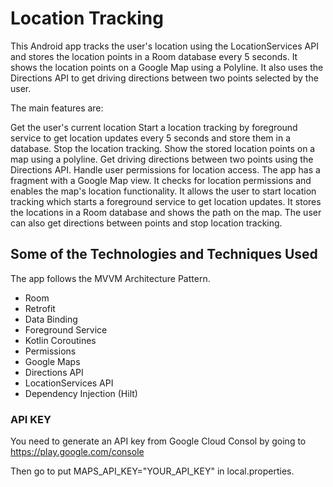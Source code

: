 # Location Tracking

This Android app tracks the user's location using the LocationServices API and stores the location points in a Room database every 5 seconds. It shows the location points on a Google Map using a Polyline. It also uses the Directions API to get driving directions between two points selected by the user.

The main features are:

Get the user's current location
Start a location tracking by foreground service to get location updates every 5 seconds and store them in a database.
Stop the location tracking.
Show the stored location points on a map using a polyline.
Get driving directions between two points using the Directions API.
Handle user permissions for location access.
The app has a fragment with a Google Map view. It checks for location permissions and enables the map's location functionality. It allows the user to start location tracking which starts a foreground service to get location updates. It stores the locations in a Room database and shows the path on the map. The user can also get directions between points and stop location tracking.

## Some of the Technologies and Techniques Used
The app follows the MVVM Architecture Pattern.

- Room
- Retrofit
- Data Binding
- Foreground Service
- Kotlin Coroutines
- Permissions
- Google Maps
- Directions API
- LocationServices API
- Dependency Injection (Hilt)

### API KEY
You need to generate an API key from Google Cloud Consol by going to https://play.google.com/console

Then go to put MAPS_API_KEY="YOUR_API_KEY" in local.properties.
